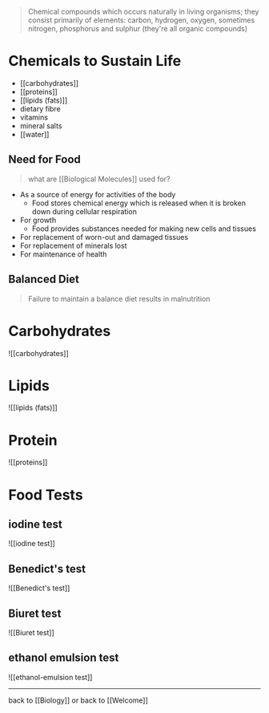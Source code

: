 > Chemical compounds which occurs naturally in living organisms; they consist primarily of elements: carbon, hydrogen, oxygen, sometimes nitrogen, phosphorus and sulphur (they're all organic compounds)

# Chemicals to Sustain Life
- [[carbohydrates]]
- [[proteins]]
- [[lipids (fats)]]
- dietary fibre
- vitamins
- mineral salts
- [[water]]

## Need for Food
> what are [[Biological Molecules]] used for? 

- As a source of energy for activities of the body
	- Food stores chemical energy which is released when it is broken down during cellular respiration
- For growth
	- Food provides substances needed for making new cells and tissues
- For replacement of worn-out and damaged tissues
- For replacement of minerals lost
- For maintenance of health

## Balanced Diet
> Failure to maintain a balance diet results in malnutrition

# Carbohydrates
![[carbohydrates]]

# Lipids
![[lipids (fats)]]

# Protein
![[proteins]]

# Food Tests
## iodine test
![[iodine test]]

## Benedict's test
![[Benedict's test]]

## Biuret test
![[Biuret test]]

## ethanol emulsion test
![[ethanol-emulsion test]]
______
back to [[Biology]] or back to [[Welcome]]